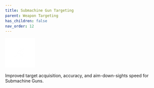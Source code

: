 ```yaml
---
title: Submachine Gun Targeting
parent: Weapon Targeting
has_children: false
nav_order: 12
---
```


![](https://raw.githubusercontent.com/snowstormclan/Armor-Perks/master/images/Targeting/Submachine.png)

Improved target acquisition, accuracy, and aim-down-sights speed for Submachine Guns.
